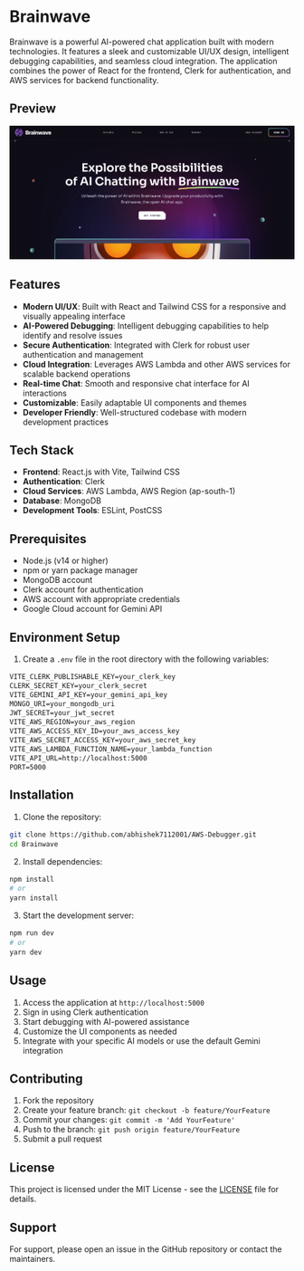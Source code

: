 # Brainwave

Brainwave is a powerful AI-powered chat application built with modern technologies. It features a sleek and customizable UI/UX design, intelligent debugging capabilities, and seamless cloud integration. The application combines the power of React for the frontend, Clerk for authentication, and AWS services for backend functionality.

## Preview

![Thumbnail](/brainwave.png)

## Features

- **Modern UI/UX**: Built with React and Tailwind CSS for a responsive and visually appealing interface
- **AI-Powered Debugging**: Intelligent debugging capabilities to help identify and resolve issues
- **Secure Authentication**: Integrated with Clerk for robust user authentication and management
- **Cloud Integration**: Leverages AWS Lambda and other AWS services for scalable backend operations
- **Real-time Chat**: Smooth and responsive chat interface for AI interactions
- **Customizable**: Easily adaptable UI components and themes
- **Developer Friendly**: Well-structured codebase with modern development practices

## Tech Stack

- **Frontend**: React.js with Vite, Tailwind CSS
- **Authentication**: Clerk
- **Cloud Services**: AWS Lambda, AWS Region (ap-south-1)
- **Database**: MongoDB
- **Development Tools**: ESLint, PostCSS

## Prerequisites

- Node.js (v14 or higher)
- npm or yarn package manager
- MongoDB account
- Clerk account for authentication
- AWS account with appropriate credentials
- Google Cloud account for Gemini API

## Environment Setup

1. Create a `.env` file in the root directory with the following variables:

```env
VITE_CLERK_PUBLISHABLE_KEY=your_clerk_key
CLERK_SECRET_KEY=your_clerk_secret
VITE_GEMINI_API_KEY=your_gemini_api_key
MONGO_URI=your_mongodb_uri
JWT_SECRET=your_jwt_secret
VITE_AWS_REGION=your_aws_region
VITE_AWS_ACCESS_KEY_ID=your_aws_access_key
VITE_AWS_SECRET_ACCESS_KEY=your_aws_secret_key
VITE_AWS_LAMBDA_FUNCTION_NAME=your_lambda_function
VITE_API_URL=http://localhost:5000
PORT=5000
```

## Installation

1. Clone the repository:

```bash
git clone https://github.com/abhishek7112001/AWS-Debugger.git
cd Brainwave
```

2. Install dependencies:

```bash
npm install
# or
yarn install
```

3. Start the development server:

```bash
npm run dev
# or
yarn dev
```

## Usage

1. Access the application at `http://localhost:5000`
2. Sign in using Clerk authentication
3. Start debugging with AI-powered assistance
4. Customize the UI components as needed
5. Integrate with your specific AI models or use the default Gemini integration

## Contributing

1. Fork the repository
2. Create your feature branch: `git checkout -b feature/YourFeature`
3. Commit your changes: `git commit -m 'Add YourFeature'`
4. Push to the branch: `git push origin feature/YourFeature`
5. Submit a pull request

## License

This project is licensed under the MIT License - see the [LICENSE](LICENSE) file for details.

## Support

For support, please open an issue in the GitHub repository or contact the maintainers.
